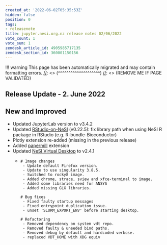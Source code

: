 ```yaml
---
created_at: '2022-06-02T05:35:53Z'
hidden: false
position: 0
tags:
- releasenote
title: jupyter.nesi.org.nz release notes 02/06/2022
vote_count: 1
vote_sum: 1
zendesk_article_id: 4905985717135
zendesk_section_id: 360001150156
---
```




[//]: <> (REMOVE ME IF PAGE VALIDATED)
[//]: <> (vvvvvvvvvvvvvvvvvvvv)
!!! warning
    This page has been automatically migrated and may contain formatting errors.
[//]: <> (^^^^^^^^^^^^^^^^^^^^)
[//]: <> (REMOVE ME IF PAGE VALIDATED)

## Release Update - 2. June 2022

## New and Improved

-   Updated JupyterLab version to v3.4.2
-   Updated
    [RStudio-on-NeSI](../../../Scientific_Computing/Interactive_computing_using_Jupyter/RStudio_via_Jupyter_on_NeSI)
    (v0.22.5): fix library path when using NeSI R package in RStudio
    (e.g. R-bundle-Bioconductor)
-   Plotly extension re-added (missing in the previous release)
-   Added [papermill](https://pypi.org/project/papermill/) extension
-   Updated [NeSI Virtual
    Desktop](../../../Scientific_Computing/Interactive_computing_using_Jupyter/Virtual_Desktop_via_Jupyter_on_NeSI)
    to v2.4.1
    -   ``` sl
        # Image changes
         - Update default Firefox version.
         - Update to use singularity 3.8.5.
         - Switched to rocky8 image.
         - Added chrome, strace, sview and xfce-terminal to image.
         - Added some libraries need for ANSYS
         - Added missing GLX libraries.

        # Bug fixes
         - Fixed faulty startup messages 
         - Fixed entrypoint duplication issue.
         - unset 'SLURM_EXPORT_ENV' before starting desktop.

        # Refactoring
         - Removed dependency on system vdt repo.
         - Removed faulty & uneeded bind paths.
         - Removed debug by default and hardcoded verbose.
         - replaced VDT_HOME with XDG equiv
        ```